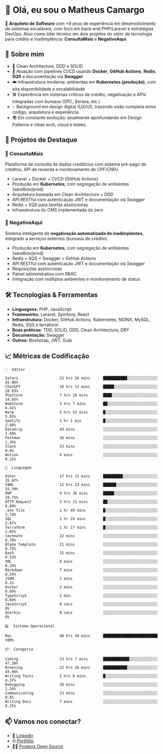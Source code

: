 # 👋 Olá, eu sou o Matheus Camargo

🎯 **Arquiteto de Software** com +9 anos de experiência em desenvolvimento de sistemas escaláveis, com foco em back-end PHP/Laravel e estratégias DevOps. Atuo como líder técnico em dois projetos do setor de tecnologia para crédito e inadimplência: **ConsultaMais** e **NegativeAqui**.

## 🧠 Sobre mim

- 🚀 Clean Architecture, DDD e SOLID
- 🔁 Atuação com pipelines CI/CD usando **Docker**, **GitHub Actions**, **Redis**, **SQS** e documentação via **Swagger**
- ☁️ Infraestrutura moderna: ambientes em **Kubernetes (produção)**, com alta disponibilidade e escalabilidade
- 🛠️ Experiência em sistemas críticos de crédito, negativação e APIs integradas com bureaus (SPC, Serasa, etc.)
- 💡 Background em design digital (UX/UI), trazendo visão completa entre código, arquitetura e experiência
- 📚 Em constante evolução: atualmente aprofundando em Design Patterns e clean arch, cloud e testes.

## 🚧 Projetos de Destaque

### 🔹 ConsultaMais
Plataforma de consulta de dados creditícios com sistema pré-pago de créditos, API de revenda e monitoramento de CPF/CNPJ.

- Laravel + Docker + CI/CD (GitHub Actions)
- Produção em **Kubernetes**, com segregação de ambientes (sandbox/prod)
- Arquitetura baseada em Clean Architecture + DDD
- API RESTful com autenticação JWT e documentação via Swagger
- Redis + SQS para tarefas assíncronas
- Infraestrutura do CMS implementada do zero

### 🔹 NegativeAqui
Sistema inteligente de **negativação automatizada de inadimplentes**, integrado a serviços externos (bureaus de crédito).

- Produção em **Kubernetes**, com segregação de ambientes (sandbox/prod)
- Redis + SQS + Swagger + GitHub Actions
- API RESTful com autenticação JWT e documentação via Swagger
- Requisições assíncronas
- Painel administrativo com RBAC
- Integração com múltiplos ambientes e monitoramento de status

## 🛠️ Tecnologias & Ferramentas

- **Linguagens:** PHP, JavaScript
- **Frameworks:** Laravel, Symfony, React
- **Infraestrutura:** Docker, GitHub Actions, Kubernetes, NGINX, MySQL, Redis, SQS e terraform
- **Boas práticas:** TDD, SOLID, DDD, Clean Architecture, DRY
- **Documentação:** Swagger
- **Outros:** Bootstrap, JWT, Gulp

## 📈 Métricas de Codificação

```text
💡  Editor

Safari                   22 hrs 26 mins      ███████████░░░░░░░░░░░░░░     45.96%
ChatGPT                  10 hrs 13 mins      █████░░░░░░░░░░░░░░░░░░░░     20.93%
PhpStorm                 7 hrs 18 mins       ████░░░░░░░░░░░░░░░░░░░░░     14.95%
WebStorm                 3 hrs 7 mins        ██░░░░░░░░░░░░░░░░░░░░░░░      6.41%
Warp                     2 hrs 53 mins       █░░░░░░░░░░░░░░░░░░░░░░░░      5.91%
Spotify                  1 hr 1 min          █░░░░░░░░░░░░░░░░░░░░░░░░      2.08%
DataGrip                 43 mins             ░░░░░░░░░░░░░░░░░░░░░░░░░      1.49%
Postman                  36 mins             ░░░░░░░░░░░░░░░░░░░░░░░░░      1.26%
Slack                    23 mins             ░░░░░░░░░░░░░░░░░░░░░░░░░       0.8%
Notion                   6 mins              ░░░░░░░░░░░░░░░░░░░░░░░░░      0.22%
```
```text
💬  Linguagem

Other                    17 hrs 31 mins      █████████░░░░░░░░░░░░░░░░     35.87%
YAML                     12 hrs 23 mins      ██████░░░░░░░░░░░░░░░░░░░     25.39%
PHP                      9 hrs 38 mins       █████░░░░░░░░░░░░░░░░░░░░     19.75%
HTTP Request             3 hrs 21 mins       ██░░░░░░░░░░░░░░░░░░░░░░░      6.89%
.env file                1 hr 49 mins        █░░░░░░░░░░░░░░░░░░░░░░░░      3.74%
SQL                      1 hr 24 mins        █░░░░░░░░░░░░░░░░░░░░░░░░      2.87%
Terraform                1 hr 17 mins        █░░░░░░░░░░░░░░░░░░░░░░░░      2.65%
textmate                 22 mins             ░░░░░░░░░░░░░░░░░░░░░░░░░      0.78%
Blade Template           21 mins             ░░░░░░░░░░░░░░░░░░░░░░░░░      0.75%
Bash                     15 mins             ░░░░░░░░░░░░░░░░░░░░░░░░░      0.53%
XML                      8 mins              ░░░░░░░░░░░░░░░░░░░░░░░░░      0.29%
Markdown                 7 mins              ░░░░░░░░░░░░░░░░░░░░░░░░░      0.24%
JSON                     2 mins              ░░░░░░░░░░░░░░░░░░░░░░░░░       0.1%
Docker                   2 mins              ░░░░░░░░░░░░░░░░░░░░░░░░░      0.09%
TypeScript               1 min               ░░░░░░░░░░░░░░░░░░░░░░░░░      0.04%
JavaScript               0 secs              ░░░░░░░░░░░░░░░░░░░░░░░░░         0%
Gherkin                  0 secs              ░░░░░░░░░░░░░░░░░░░░░░░░░         0%
```
```text
💻  Sistema Operacional

Mac                      48 hrs 49 mins      █████████████████████████       100%
```
```text
📦  Categoria

Coding                   23 hrs 7 mins       ████████████░░░░░░░░░░░░░     47.36%
Browsing                 22 hrs 26 mins      ███████████░░░░░░░░░░░░░░     45.96%
Writing Tests            2 hrs 8 mins        █░░░░░░░░░░░░░░░░░░░░░░░░      4.37%
Debugging                36 mins             ░░░░░░░░░░░░░░░░░░░░░░░░░      1.26%
Communicating            23 mins             ░░░░░░░░░░░░░░░░░░░░░░░░░       0.8%
Writing Docs             7 mins              ░░░░░░░░░░░░░░░░░░░░░░░░░      0.25%
```

## 📫 Vamos nos conectar?

- 💼 [LinkedIn](https://www.linkedin.com/in/matheuscamargoxavier)
- 🌐 [Portfólio](https://matheuscamargo.co)
- 🧑‍💻 [Projetos Open Source](https://github.com/bymatheus)
